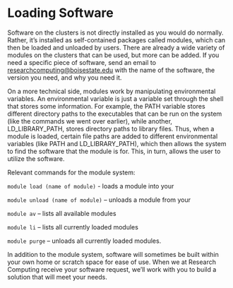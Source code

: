 # **Loading Software**
Software on the clusters is not directly installed as you would do normally. Rather, it’s installed as self-contained packages called modules, which can then be loaded and unloaded by users. There are already a wide variety of modules on the clusters that can be used, but more can be added. If you need a specific piece of software, send an email to [<ins>researchcomputing@boisestate.edu</ins>](researchcomputing@boisestate.edu) with the name of the software, the version you need, and why you need it.

On a more technical side, modules work by manipulating environmental variables. An environmental variable is just a variable set through the shell that stores some information. For example, the PATH variable stores different directory paths to the executables that can be run on the system (like the commands we went over earlier), while another, LD_LIBRARY_PATH, stores directory paths to library files. Thus, when a module is loaded, certain file paths are added to different environmental variables (like PATH and LD_LIBRARY_PATH), which then allows the system to find the software that the module is for. This, in turn, allows the user to utilize the software.

Relevant commands for the module system:

<code>module load (name of module)</code> - loads a module into your

<code>module unload (name of module)</code> – unloads a module from your

<code>module av</code> – lists all available modules

<code>module li</code> – lists all currently loaded modules

<code>module purge</code> – unloads all currently loaded modules.

In addition to the module system, software will sometimes be built within your own home or scratch space for ease of use. When we at Research Computing receive your software request, we’ll work with you to build a solution that will meet your needs.
